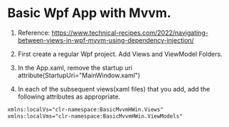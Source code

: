 # Basic Wpf App with Mvvm.

1. Reference:
https://www.technical-recipes.com/2022/navigating-between-views-in-wpf-mvvm-using-dependency-injection/

2. First create a regular Wpf project. Add Views and ViewModel Folders.

3. In the App.xaml, remove the startup uri attribute(StartupUri="MainWindow.xaml")

4. In each of the subsequent views(xaml files) that you add, add the following attributes as appropriate.
```xml
xmlns:localVs="clr-namespace:BasicMvvmHWin.Views"             
xmlns:localVms="clr-namespace:BasicMvvmHWin.ViewModels"
```

